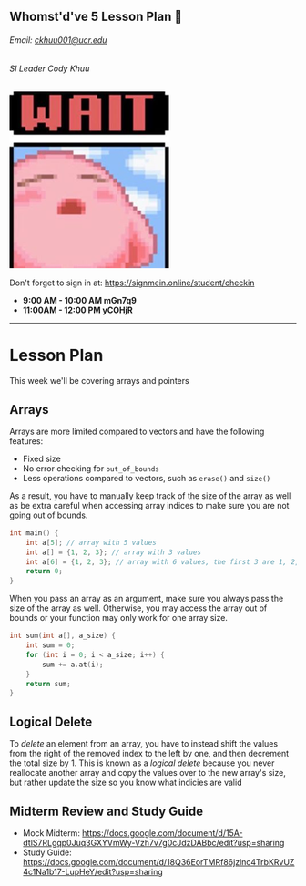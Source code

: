 ## Whomst'd've 5 Lesson Plan :thinking:
###### Email: ckhuu001@ucr.edu
###### SI Leader Cody Khuu

![alt text](https://github.com/codyiskhuu/CS-12-SI-Winter-2020/blob/master/images/wait.jpg "Logo Title Text 1")

Don't forget to sign in at: https://signmein.online/student/checkin
* **9:00 AM - 10:00 AM mGn7q9**
* **11:00AM - 12:00 PM yCOHjR**

---

# Lesson Plan

This week we'll be covering arrays and pointers

## Arrays

Arrays are more limited compared to vectors and have the following features:
* Fixed size
* No error checking for `out_of_bounds`
* Less operations compared to vectors, such as `erase()` and `size()`

As a result, you have to manually keep track of the size of the array as well as be
extra careful when accessing array indices to make sure you are not going out of bounds.

```cpp
int main() {
    int a[5]; // array with 5 values
    int a[] = {1, 2, 3}; // array with 3 values
    int a[6] = {1, 2, 3}; // array with 6 values, the first 3 are 1, 2, 3. The remaining are filled with a default value.
    return 0;
}
```

When you pass an array as an argument, make sure you always pass the size of the array as well.
Otherwise, you may access the array out of bounds or your function may only work for one array size.
```cpp
int sum(int a[], a_size) {
    int sum = 0;
    for (int i = 0; i < a_size; i++) {
        sum += a.at(i);
    }
    return sum;
}
```

## Logical Delete

To *delete* an element from an array, you have to instead shift the values from the right of the removed index
to the left by one, and then decrement the total size by 1. This is known as a *logical delete* because you never
reallocate another array and copy the values over to the new array's size, but rather update the size so you know
what indicies are valid


## Midterm Review and Study Guide
* Mock Midterm: https://docs.google.com/document/d/15A-dtlS7RLgqp0Juq3GXYVmWy-Vzh7v7g0cJdzDABbc/edit?usp=sharing
* Study Guide: https://docs.google.com/document/d/18Q36EorTMRf86jzlnc4TrbKRvUZ4c1Na1b17-LupHeY/edit?usp=sharing
